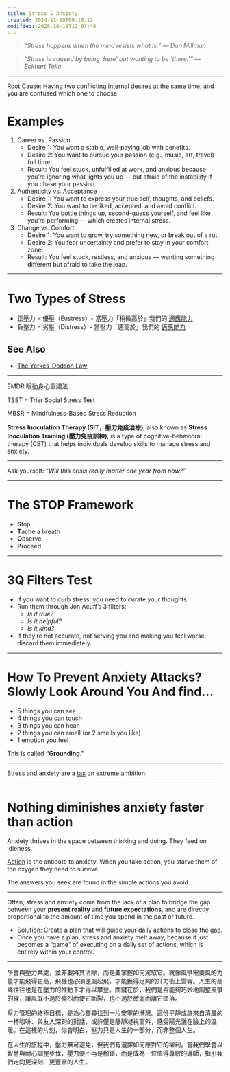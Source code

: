 ```yaml
---
title: Stress & Anxiety
created: 2024-11-18T09:18:12
modified: 2025-10-19T12:07:48
---
```


> _“Stress happens when the mind resists what is.” — Dan Millman_

> _“Stress is caused by being ‘here’ but wanting to be ‘there.’” — Eckhart Tolle_

---

Root Cause: Having two conflicting internal [desires](the-absence-of-desire-is-true-happiness.md) at the same time, and you are confused which one to choose.

# Examples

1. Career vs. Passion
	* Desire 1: You want a stable, well-paying job with benefits.
	* Desire 2: You want to pursue your passion (e.g., music, art, travel) full time.
	* Result: You feel stuck, unfulfilled at work, and anxious because you’re ignoring what lights you up — but afraid of the instability if you chase your passion.
2. Authenticity vs. Acceptance
	* Desire 1: You want to express your true self, thoughts, and beliefs.
	* Desire 2: You want to be liked, accepted, and avoid conflict.
	* Result: You bottle things up, second-guess yourself, and feel like you’re performing — which creates internal stress.
3. Change vs. Comfort
	* Desire 1: You want to grow, try something new, or break out of a rut.
	* Desire 2: You fear uncertainty and prefer to stay in your comfort zone.
	* Result: You feel stuck, restless, and anxious — wanting something different but afraid to take the leap.

---

# Two Types of Stress

* 正壓力 = 優壓（Eustress）- 當壓力「稍微高於」我們的 [適應能力](adaptability.md)
* 負壓力 = 劣壓（Distress）- 當壓力「遠高於」我們的 [適應能力](adaptability.md)

## See Also

* [The Yerkes-Dodson Law](the-yerkes-dodson-law.md)

---

EMDR 眼動身心重建法

TSST = Trier Social Stress Test

MBSR = Mindfulness-Based Stress Reduction

**Stress Inoculation Therapy (SIT，壓力免疫治療)**, also known as **Stress Inoculation Training (壓力免疫訓練)**, is a type of cognitive-behavioral therapy (CBT) that helps individuals develop skills to manage stress and anxiety.

---

Ask yourself: “_Will this crisis really matter one year from now?_”

---

# The STOP Framework

* **S**top
* **T**ache a breath
* **O**bserve
* **P**roceed

---

# 3Q Filters Test

* If you want to curb stress, you need to curate your thoughts.
* Run them through Jon Acuff’s 3 filters:
	* _Is it true?_
	* _Is it helpful?_
	* _Is it kind?_
* If they’re not accurate, not serving you and making you feel worse, discard them immediately.

---

# How To Prevent Anxiety Attacks? Slowly Look Around You And find…

* 5 things you can see
* 4 things you can touch
* 3 things you can hear
* 2 things you can smell (or 2 smells you like)
* 1 emotion you feel

This is called **“Grounding.”**

---

Stress and anxiety are a [tax](Everything%20in%20life%20has%20an%20opportunity%20cost.md) on extreme ambition.

---

# Nothing diminishes anxiety faster than action

Anxiety thrives in the space between thinking and doing. They feed on idleness.

[Action](cultivate-a-strong-bias-towards-action.md) is the antidote to anxiety. When you take action, you starve them of the oxygen they need to survive.

The answers you seek are found in the simple actions you avoid.

---

Often, stress and anxiety come from the lack of a plan to bridge the gap between your **present reality** and **future expectations**, and are directly proportional to the amount of time you spend in the past or future.

* Solution: Create a plan that will guide your daily actions to close the gap.
* Once you have a plan, stress and anxiety melt away, because it just becomes a “game” of executing on a daily set of actions, which is entirely within your control.

---

學會與壓力共處，並非要將其消除，而是要掌握如何駕馭它。就像風箏需要風的力量才能飛得更高，飛機也必須逆風起飛，才能獲得足夠的升力衝上雲霄。人生的高峰往往也是在壓力的推動下才得以攀登。關鍵在於，我們是否能夠巧妙地調整風箏的線，讓風既不過於強烈而使它斷裂，也不過於微弱而讓它墜落。

壓力管理的終極目標，是為心靈尋找到一片安寧的港灣。這份平靜或許來自清晨的一杯咖啡、與友人深刻的對話，或許僅是靜靜凝視窗外，感受陽光灑在臉上的溫暖。在這樣的片刻，你會明白，壓力只是人生的一部分，而非整個人生。

在人生的旅程中，壓力無可避免，但我們有選擇如何應對它的權利。當我們學會以智慧與耐心調整步伐，壓力便不再是枷鎖，而是成為一位值得尊敬的導師，指引我們走向更深刻、更豐富的人生。
